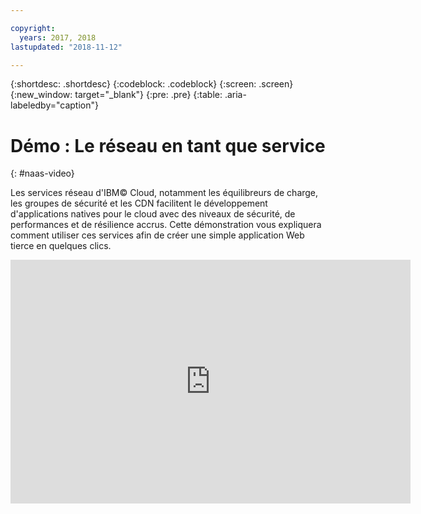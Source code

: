 ```yaml
---

copyright:
  years: 2017, 2018
lastupdated: "2018-11-12"

---
```


{:shortdesc: .shortdesc}
{:codeblock: .codeblock}
{:screen: .screen}
{:new_window: target="_blank"}
{:pre: .pre}
{:table: .aria-labeledby="caption"}

# Démo : Le réseau en tant que service
{: #naas-video}

Les services réseau d'IBM© Cloud, notamment les équilibreurs de charge, les groupes de sécurité et les CDN facilitent le développement d'applications natives pour le cloud avec des niveaux de sécurité, de performances et de résilience accrus. Cette démonstration vous expliquera comment utiliser ces services afin de créer une simple application Web tierce en quelques clics.

<p>
  <div class="embed-responsive embed-responsive-16by9">
    <iframe class="embed-responsive-item" id="youtubeplayer" type="text/html" title="web-app-security-groups-load-balancer-cdn" width="640" height="390" src="https://www.youtube.com/embed/LRvNCXvtkX0?rel=0" frameborder="0" webkitallowfullscreen mozallowfullscreen allowfullscreen> </iframe>
  </div>
</p>
